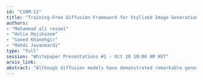 ```yaml
---
id: "CVAM-12"
title: "Training-Free Diffusion Framework for Stylized Image Generation with Identity Preservation"
authors:
- "Mohammad ali rezaei"
- "Helia Hajikazem"
- "Saeed Khanehgir"
- "Mahdi Javanmardi"
type: "full"
session: "Whitepaper Presentations #1 - Oct 20 10:00 AM HST"
arxiv_link:
abstract: "Although diffusion models have demonstrated remarkable generative capabilities, existing style transfer techniques often struggle to maintain identity while achieving high-quality stylization. This limitation becomes particularly critical in practical applications such as advertising and marketing, where preserving the identity of featured individuals is essential for a campaign's effectiveness. This limitation is particularly severe when subjects are distant from the camera or appear within a group, frequently leading to a significant loss of identity. To address this issue, we introduce a novel, training-free framework for identity-preserved stylized image synthesis. Key contributions include: the \"Mosaic Restored Content Image\" technique, which significantly enhances identity retention in complex scenes , and a training-free content consistency loss that improves the preservation of fine-grained details by directing more attention to the original image during stylization. Our experiments reveal that the proposed approach substantially exceeds the baseline model in concurrently maintaining high stylistic fidelity and robust identity integrity, all without necessitating model retraining or fine-tuning."
---
```

